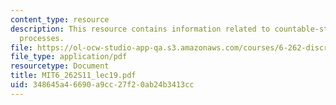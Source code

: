 ```yaml
---
content_type: resource
description: This resource contains information related to countable-state Markov
  processes.
file: https://ol-ocw-studio-app-qa.s3.amazonaws.com/courses/6-262-discrete-stochastic-processes-spring-2011/348645a46690a9cc27f20ab24b3413cc_MIT6_262S11_lec19.pdf
file_type: application/pdf
resourcetype: Document
title: MIT6_262S11_lec19.pdf
uid: 348645a4-6690-a9cc-27f2-0ab24b3413cc
---
```

